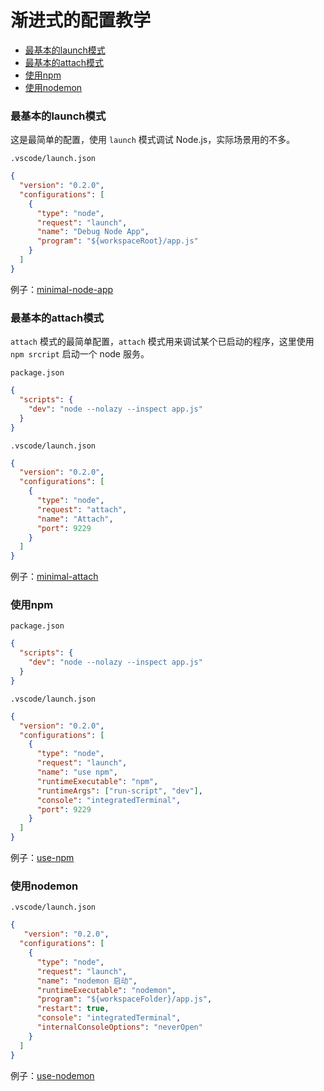 # 渐进式的配置教学

- [最基本的launch模式](#最基本的launch模式)
- [最基本的attach模式](#最基本的attach模式)
- [使用npm](#使用npm)
- [使用nodemon](#使用nodemon)


### 最基本的launch模式

这是最简单的配置，使用 `launch` 模式调试 Node.js，实际场景用的不多。

`.vscode/launch.json`

```json
{
  "version": "0.2.0",
  "configurations": [
    {
      "type": "node",
      "request": "launch",
      "name": "Debug Node App",
      "program": "${workspaceRoot}/app.js"
    }
  ]
}
```

例子：[minimal-node-app](/JavaScript/minimal-node-app/README_zh-CN.md)


### 最基本的attach模式

 `attach` 模式的最简单配置，`attach` 模式用来调试某个已启动的程序，这里使用 `npm srcript` 启动一个 node 服务。

`package.json`

```json
{
  "scripts": {
    "dev": "node --nolazy --inspect app.js"
  }
}
```

`.vscode/launch.json`

```json
{
  "version": "0.2.0",
  "configurations": [
    {
      "type": "node",
      "request": "attach",
      "name": "Attach",
      "port": 9229
    }
  ]
}
```


例子：[minimal-attach](/JavaScript/minimal-attach/README.md)


### 使用npm


`package.json`

```json
{
  "scripts": {
    "dev": "node --nolazy --inspect app.js"
  }
}
```

`.vscode/launch.json`

```json
{
  "version": "0.2.0",
  "configurations": [
    {
      "type": "node",
      "request": "launch",
      "name": "use npm",
      "runtimeExecutable": "npm",
      "runtimeArgs": ["run-script", "dev"],
      "console": "integratedTerminal",
      "port": 9229
    }
  ]
}
```

例子：[use-npm](/JavaScript/use-npm/README.md)


### 使用nodemon

`.vscode/launch.json`

```json
{
   "version": "0.2.0",
  "configurations": [
    {
      "type": "node",
      "request": "launch",
      "name": "nodemon 启动",
      "runtimeExecutable": "nodemon",
      "program": "${workspaceFolder}/app.js",
      "restart": true,
      "console": "integratedTerminal",
      "internalConsoleOptions": "neverOpen"
    }
  ]
}
```

例子：[use-nodemon](/JavaScript/use-nodemon/README_zh-CN.md)
